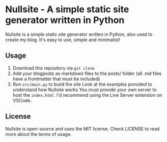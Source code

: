 # Nullsite - A simple static site generator written in Python 
Nullsite is a simple static site generator written in Python, also used to create my blog. It's easy to use, simple and minimalist!
## Usage
1. Download this repository via `git clone`
2. Add your blogposts as markdown files to the posts/ folder (all .md files have a frontmatter that must be included)
3. Run `src/main.py` to build the site
Look at the examples provided to understand how Nullsite works
You must provide your own server to host the `index.html`. I'd recommend using the Live Server extension on VSCode.
## License
Nullsite is open-source and uses the MIT license. Check LICENSE to read more about the terms of usage.